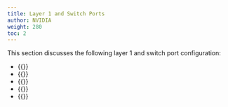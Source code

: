 ```yaml
---
title: Layer 1 and Switch Ports
author: NVIDIA
weight: 280
toc: 2
---
```

This section discusses the following layer 1 and switch port configuration:
- {{<link url="DHCP" text="DHCP">}}
- {{<link url="Interface-Configuration-and-Management" text="Interface configuration management">}}
- {{<link url="Quality-of-Service" text="QoS">}}
- {{<link url="Port-Security" text="Port Security">}}
- {{<link url="Prescriptive-Topology-Manager-PTM" text="Prescriptive Topology Manager (PTM)">}}
